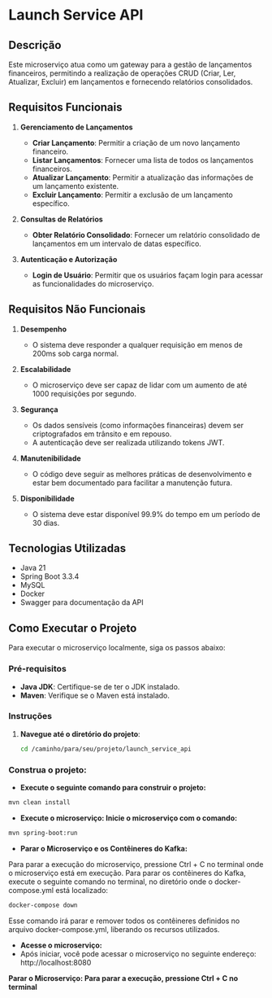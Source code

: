 # Launch Service API


## Descrição
Este microserviço atua como um gateway para a gestão de lançamentos financeiros, permitindo a realização de operações CRUD (Criar, Ler, Atualizar, Excluir) em lançamentos e fornecendo relatórios consolidados.

## Requisitos Funcionais

1. **Gerenciamento de Lançamentos**
    - **Criar Lançamento**: Permitir a criação de um novo lançamento financeiro.
    - **Listar Lançamentos**: Fornecer uma lista de todos os lançamentos financeiros.
    - **Atualizar Lançamento**: Permitir a atualização das informações de um lançamento existente.
    - **Excluir Lançamento**: Permitir a exclusão de um lançamento específico.

2. **Consultas de Relatórios**
    - **Obter Relatório Consolidado**: Fornecer um relatório consolidado de lançamentos em um intervalo de datas específico.

3. **Autenticação e Autorização**
    - **Login de Usuário**: Permitir que os usuários façam login para acessar as funcionalidades do microserviço.

## Requisitos Não Funcionais

1. **Desempenho**
    - O sistema deve responder a qualquer requisição em menos de 200ms sob carga normal.

2. **Escalabilidade**
    - O microserviço deve ser capaz de lidar com um aumento de até 1000 requisições por segundo.

3. **Segurança**
    - Os dados sensíveis (como informações financeiras) devem ser criptografados em trânsito e em repouso.
    - A autenticação deve ser realizada utilizando tokens JWT.

4. **Manutenibilidade**
    - O código deve seguir as melhores práticas de desenvolvimento e estar bem documentado para facilitar a manutenção futura.

5. **Disponibilidade**
    - O sistema deve estar disponível 99.9% do tempo em um período de 30 dias.

## Tecnologias Utilizadas
- Java 21
- Spring Boot 3.3.4
- MySQL
- Docker
- Swagger para documentação da API

## Como Executar o Projeto

Para executar o microserviço localmente, siga os passos abaixo:

### Pré-requisitos
- **Java JDK**: Certifique-se de ter o JDK instalado.
- **Maven**: Verifique se o Maven está instalado.

### Instruções

1. **Navegue até o diretório do projeto**:
   ```bash
   cd /caminho/para/seu/projeto/launch_service_api
### Construa o projeto: 

- **Execute o seguinte comando para construir o projeto:**
 ```bash
mvn clean install
 ```
- **Execute o microserviço: Inicie o microserviço com o comando:**
 ```bash
mvn spring-boot:run
 ```

- **Parar o Microserviço e os Contêineres do Kafka:**

Para parar a execução do microserviço, pressione Ctrl + C no terminal onde o microserviço está em execução.
Para parar os contêineres do Kafka, execute o seguinte comando no terminal, no diretório onde o docker-compose.yml está localizado:
 ```bash
docker-compose down
 ```
Esse comando irá parar e remover todos os contêineres definidos no arquivo docker-compose.yml, liberando os recursos utilizados.

- **Acesse o microserviço:** 
- Após iniciar, você pode acessar o microserviço no seguinte endereço:
http://localhost:8080


**Parar o Microserviço: Para parar a execução, pressione Ctrl + C no terminal**
